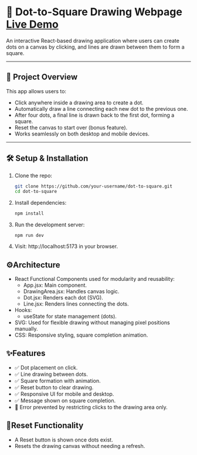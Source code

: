 # 🎯 Dot-to-Square Drawing Webpage [Live Demo](https://dot-to-square.netlify.app/)

An interactive React-based drawing application where users can create dots on a canvas by clicking, and lines are drawn between them to form a square.

---

## 🚀 Project Overview

This app allows users to:
- Click anywhere inside a drawing area to create a dot.
- Automatically draw a line connecting each new dot to the previous one.
- After four dots, a final line is drawn back to the first dot, forming a square.
- Reset the canvas to start over (bonus feature).
- Works seamlessly on both desktop and mobile devices.

---

## 🛠️ Setup & Installation

1. Clone the repo:
   ```bash
   git clone https://github.com/your-username/dot-to-square.git
   cd dot-to-square
2. Install dependencies:
   ```bash
   npm install
   ```
3. Run the development server:
   ```
   npm run dev
   ```
4. Visit:
   http://localhost:5173 in your browser.

## ⚙️Architecture

  - React Functional Components used for modularity and reusability:
    - App.jsx: Main component.
    - DrawingArea.jsx: Handles canvas logic.
    - Dot.jsx: Renders each dot (SVG).
    - Line.jsx: Renders lines connecting the dots.
  - Hooks:
    - useState for state management (dots).
  - SVG: Used for flexible drawing without managing pixel positions manually.
  - CSS: Responsive styling, square completion animation.

##  ✨Features
  
  - ✅ Dot placement on click.
  - ✅ Line drawing between dots.
  - ✅ Square formation with animation.
  - ✅ Reset button to clear drawing.
  - ✅ Responsive UI for mobile and desktop.
  - ✅ Message shown on square completion.
  - 🚫 Error prevented by restricting clicks to the drawing area only.

## 🧼Reset Functionality
  - A Reset button is shown once dots exist.
  - Resets the drawing canvas without needing a refresh.

